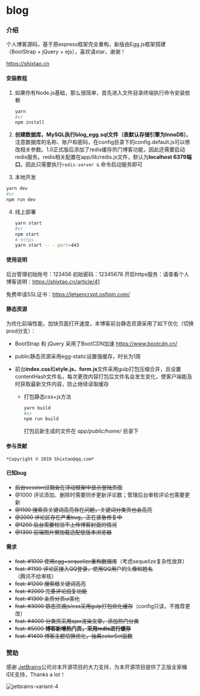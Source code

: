 # blog

### 介绍
个人博客源码，基于原express框架完全重构，新版由Egg.js框架搭建（BootStrap + jQuery + ejs），喜欢请star，谢谢！

https://shixtao.cn

#### 	安装教程

1. 如果你有Node.js基础，那么很简单，首先进入文件目录终端执行命令安装依赖

   ```bash
   yarn
   #or
   npm install
   ```

   

2. **创建数据库，MySQL执行blog_egg.sql文件（表默认存储引擎为InnoDB）**。注意数据库的名称、账户和密码，在config目录下的config.default.js可以修改相关参数。1.0正式版后添加了redis缓存热门博客功能，因此还需要启动redis服务。redis相关配置在app/lib/redis.js文件，默认为**localhost 6379端口**，因此只需要执行```redis-server &``` 命令启动服务即可

3.  本地开发

   ```bash
   yarn dev
   #or
   npm run dev
   ```


4. 线上部署

   ```bash
   yarn start
   #or
   npm start
   # https
   yarn start -- --port=443
   ```

   

#### 使用说明

  后台管理初始账号：123456  初始密码：12345678
  开启https服务：请查看个人博客说明：https://shixtao.cn/article/41

  免费申请SSL证书：https://letsencrypt.osfipin.com/  



#### 静态资源

​	为优化前端性能，加快页面打开速度，本博客前台静态资源采用了如下优化（切换prod分支）：

  + BootStrap 和 jQuery 采用了BootCDN加速 https://www.bootcdn.cn/

  + public静态资源采用egg-static设置强缓存，时长为1周

  + 前台**index.css**和**style.js、form.js**文件采用gulp打包压缩合并，且设置contentHash文件名，每次更改内容打包后文件名会发生变化，使客户端能及时获取最新文件内容，防止继续读取缓存

    + 打包静态css+js方法

      ```bash
      yarn build
      #or
      npm run build
      ```

      打包后新生成的文件在 _app/public/home/_ 目录下



#### 参与贡献

    *Copyright © 2019 Shixtao@qq.com*


#### 已知bug
+   ~~后台session过期会在浮动框架中显示登陆页面~~
+   @1000 评论添加、删除时需要同步更新评论数；管理后台审核评论也需要更新
+   ~~@1100 搜索页关键词高亮存在问题，关键词分类页也会高亮~~
+   ~~@2000 评论区存在严重bug，正在紧急修复中~~
+   ~~@1200 后台需要校验不上传博客封面的情况~~
+   ~~@1300 前端图片懒加载适配低版本浏览器~~



#### 需求

+ ~~feat: #1000 使用egg+sequelize重构数据库~~（考虑sequelize复杂性放弃）
+ ~~feat: #1100 评论区接入QQ登录，使用QQ用户的头像和姓名~~（腾讯不给审核）
+ ~~feat: #1200 搜索框关键词高亮~~
+ ~~feat: #2000 完善评论回复功能~~
+ ~~feat: #1300 主页分页ui美化~~
+ ~~feat: #3000 静态资源js/css采用gulp打包优化缓存~~（config只读，不推荐更改）
+ ~~feat: #4000 分类页采用ajax渲染文章，添加热门分类~~
+ ~~feat: #5000 **博客新增热门页，采用redis进行缓存**~~
+ ~~feat: #1400 博客主题切换优化，抽离colorSet函数~~

### 赞助  
  感谢 [JetBrains](https://www.jetbrains.com/?from=LittleStoney)公司对本开源项目的大力支持，为本开源项目提供了正版全家桶IDE支持，Thanks a lot！

![jetbrains-variant-4](https://note.youdao.com/yws/api/personal/file/WEBdd8cf6ced948fe5c38182858f2f6ae8c?method=download&shareKey=9e13b20d59ec1290f0d595c3745d5bf0)